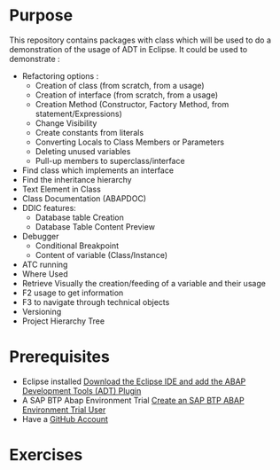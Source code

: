 # Purpose

This repository contains packages with class which will be used to do a demonstration of the usage of ADT in Eclipse.
It could be used to demonstrate :
- Refactoring options :
  - Creation of class (from scratch, from a usage)
  - Creation of interface (from scratch, from a usage)
  - Creation Method (Constructor, Factory Method, from statement/Expressions)
  - Change Visibility
  - Create constants from literals
  - Converting Locals to Class Members or Parameters
  - Deleting unused variables
  - Pull-up members to superclass/interface
- Find class which implements an interface
- Find the inheritance hierarchy
- Text Element in Class
- Class Documentation (ABAPDOC)
- DDIC features:
  - Database table Creation
  - Database Table Content Preview
- Debugger
  - Conditional Breakpoint
  - Content of variable (Class/Instance)
- ATC running
- Where Used
- Retrieve Visually the creation/feeding of a variable and their usage
- F2 usage to get information
- F3 to navigate through technical objects
- Versioning
- Project Hierarchy Tree

# Prerequisites
- Eclipse installed [Download the Eclipse IDE and add the ABAP Development Tools (ADT) Plugin](https://developers.sap.com/tutorials/abap-install-adt.html)
- A SAP BTP Abap Environment Trial [Create an SAP BTP ABAP Environment Trial User](https://developers.sap.com/tutorials/abap-environment-trial-onboarding.html)
- Have a [GitHub Account](https://github.com/signup)

# Exercises




